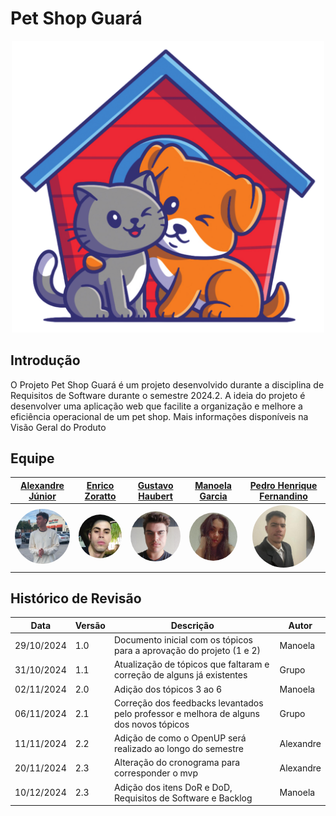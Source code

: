 # Pet Shop Guará

<div style="text-align: center;">
  <img src="assets/imgs/logo.png" alt="logo" width="500"/>
</div>

## Introdução 

 O Projeto Pet Shop Guará é um projeto desenvolvido durante a disciplina de Requisitos de Software durante o semestre 2024.2. A ideia do projeto é desenvolver uma aplicação web que facilite a organização e melhore a eficiência operacional de um pet shop. Mais informações disponíveis na Visão Geral do Produto

## Equipe 

 | [Alexandre  Júnior](https://github.com/AlexandreLJr) | [Enrico  Zoratto](https://github.com/sidts) | [Gustavo  Haubert](https://github.com/GustavoHaubert) | [Manoela Garcia ](https://github.com/manu-sgc) | [Pedro Henrique Fernandino](https://github.com/PedroHenrique061) |
| :---: | :---: | :---: | :---: | :---: |
| [<img style="border-radius: 50%;" width="100px" src="assets/imgs/alexandre.jpg">](https://github.com/AlexandreLJr) | [<img style="border-radius: 50%;" width="100px" src="assets/imgs/enrico.jpg">](https://github.com/sidts) | [<img style="border-radius: 50%;" width="100px" src="assets/imgs/gustavo.png">](https://github.com/GustavoHaubert) | [<img style="border-radius: 50%;" width="100px" src="assets/imgs/manu.jpg">](https://github.com/manu-sgc) | [<img style="border-radius: 50%;" width="100px" src="assets/imgs/pedro.jpg">](https://github.com/PedroHenrique061) |


## Histórico de Revisão

| Data       | Versão | Descrição                                             | Autor      |
|------------|--------|-------------------------------------------------------|------------|
| 29/10/2024 | 1.0    | Documento inicial com os tópicos para a aprovação do projeto (1 e 2) | Manoela    |
| 31/10/2024 | 1.1    | Atualização de tópicos que faltaram e correção de alguns já existentes |   Grupo       |
| 02/11/2024 | 2.0    | Adição dos tópicos 3 ao 6                             | Manoela    |
| 06/11/2024 | 2.1    | Correção dos feedbacks levantados pelo professor e melhora de alguns dos novos tópicos |    Grupo      |
| 11/11/2024 | 2.2    | Adição de como o OpenUP será realizado ao longo do semestre | Alexandre |
| 20/11/2024 | 2.3    | Alteração do cronograma para corresponder o mvp | Alexandre |
| 10/12/2024 | 2.3    | Adição dos itens DoR e DoD, Requisitos de Software e Backlog | Manoela |
